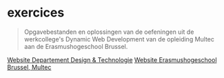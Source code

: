 # exercices

>Opgavebestanden en oplossingen van de oefeningen uit de werkcollege's Dynamic Web Development van de opleiding Multec aan de Erasmushogeschool Brussel.

[Website Departement Design & Technologie](http://www.hallodigitalemetropool.be/)
[Website Erasmushogeschool Brussel, Multec](http://www.erasmushogeschool.be/opleidingen/bachelors/multimedia-communicatietechnologie-multec/)

